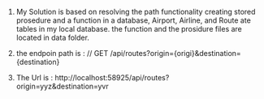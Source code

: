 1. My Solution is based on resolving the path functionality creating stored prosedure and a function in a database, Airport, Airline, and Route ate tables in my local database.
   the function and the prosidure files are located in data folder.

2. the endpoin path is : // GET /api/routes?origin={origi}&destination={destination}
  
3. The Url is : http://localhost:58925/api/routes?origin=yyz&destination=yvr